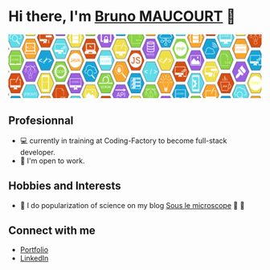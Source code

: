 # Hi there, I'm [Bruno MAUCOURT](https://brunomaucourt.com/) 👋

<div id="header" align="center">
  <img src="https://raw.githubusercontent.com/BrunoMaucourt/BrunoMaucourt/main/Tete_linkedin.png"/>
</div>

## Profesionnal

- :computer: currently in training at Coding-Factory to become full-stack developer.
- :briefcase: I'm open to work.

## Hobbies and Interests

- :microscope: I do popularization of science on my blog [Sous le microscope](https://souslemicroscope.com/) :test_tube: :dna:

## Connect with me

- [Portfolio](https://brunomaucourt.com/)
- [LinkedIn](https://www.linkedin.com/in/maucourt/)

<!--
**BrunoMaucourt/BrunoMaucourt** is a ✨ _special_ ✨ repository because its `README.md` (this file) appears on your GitHub profile.

Here are some ideas to get you started:

- 🔭 I’m currently working on ...
- 🌱 I’m currently learning ...
- 👯 I’m looking to collaborate on ...
- 🤔 I’m looking for help with ...
- 💬 Ask me about ...
- 📫 How to reach me: ...
- 😄 Pronouns: ...
- ⚡ Fun fact: ...
-->
